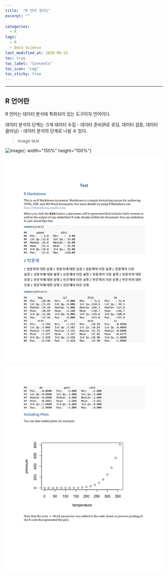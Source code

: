 ```yaml
---
title:  "R 언어 정리1"
excerpt: ""

categories:
  - R
tags:
  - R
  - Data Science
last_modified_at: 2020-09-25 
toc: true
toc_label: "Contents"
toc_icon: "cog"
toc_sticky: true
---
```


---
## R 언어란

R 언어는 데이터 분석에 특화되어 있는 도구이자 언어이다. 

데이터 분석의 단계는 크게 데이터 수집 - 데이터 준비(R로 로딩, 데이터 검증, 데이터 클리닝) - 데이터 분석의 단계로 나뉠 수 있다. 

>  Image test

![image](https://user-images.githubusercontent.com/54565079/103155863-adde2880-47e6-11eb-929a-3c66b2be1bd1.png){: width="150%" height="100%"}

![R](/assets/images/R/test1.jpeg)

![R](/assets/images/R/test2.jpeg)
